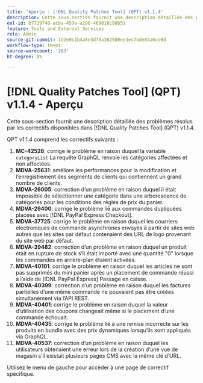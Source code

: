 ```yaml
---
title: 'Aperçu : [!DNL Quality Patches Tool] (QPT) v1.1.4'
description: Cette sous-section fournit une description détaillée des problèmes résolus par les correctifs disponibles dans [!DNL Quality Patches Tool] (QPT) v1.1.4.
exl-id: b7729740-acba-457e-a296-469016c98b51
feature: Tools and External Services
role: Admin
source-git-commit: 1d2e0c1b4a8e3d79a362500ee3ec7bde84a6ce0d
workflow-type: tm+mt
source-wordcount: '263'
ht-degree: 0%

---
```


# [!DNL Quality Patches Tool] (QPT) v1.1.4 - Aperçu

Cette sous-section fournit une description détaillée des problèmes résolus par les correctifs disponibles dans [!DNL Quality Patches Tool] (QPT) v1.1.4.

QPT v1.1.4 comprend les correctifs suivants :

1. **MC-42528**: corrige le problème en raison duquel la variable `categoryList` La requête GraphQL renvoie les catégories affectées et non affectées.
1. **MDVA-25631**: améliore les performances pour la modification et l’enregistrement des segments de clients qui contiennent un grand nombre de clients.
1. **MDVA-26005**: correction d’un problème en raison duquel il était impossible de sélectionner une catégorie dans une arborescence de catégories pour les conditions des règles de prix du panier.
1. **MDVA-29400**: corrige le problème lié aux commandes dupliquées placées avec [!DNL PayPal Express Checkout].
1. **MDVA-37725**: corrige le problème en raison duquel les courriers électroniques de commande asynchrones envoyés à partir de sites web autres que les sites par défaut contenaient des URL de logo provenant du site web par défaut.
1. **MDVA-39482**: correction d’un problème en raison duquel un produit était en rupture de stock s’il était importé avec une quantité &quot;0&quot; lorsque les commandes en arrière-plan étaient activées.
1. **MDVA-40101**: corrige le problème en raison duquel les articles ne sont pas supprimés du mini panier après un placement de commande réussi à l’aide de [!DNL PayPal Express] Passage en caisse.
1. **MDVA-40399**: correction d’un problème en raison duquel les factures partielles d’une même commande ne pouvaient pas être créées simultanément via l’API REST.
1. **MDVA-40401**: corrige le problème en raison duquel la valeur d’utilisation des coupons changeait même si le placement d’une commande échouait.
1. **MDVA-40435**: corrige le problème lié à une remise incorrecte sur les produits en bundle avec des prix dynamiques lorsqu’ils sont appliqués via GraphQL.
1. **MDVA-40537**: correction d’un problème en raison duquel les utilisateurs obtenaient une erreur lors de la création d’une vue de magasin s’il existait plusieurs pages CMS avec la même clé d’URL.

Utilisez le menu de gauche pour accéder à une page de correctif spécifique.
